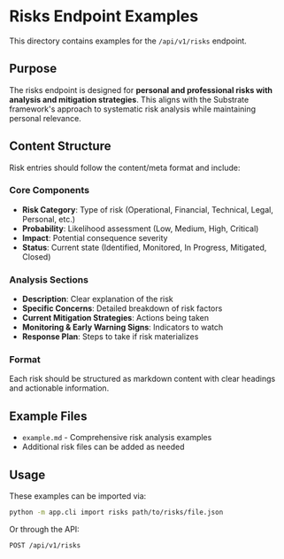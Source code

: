 # Risks Endpoint Examples

This directory contains examples for the `/api/v1/risks` endpoint.

## Purpose

The risks endpoint is designed for **personal and professional risks with analysis and mitigation strategies**. This aligns with the Substrate framework's approach to systematic risk analysis while maintaining personal relevance.

## Content Structure

Risk entries should follow the content/meta format and include:

### Core Components
- **Risk Category**: Type of risk (Operational, Financial, Technical, Legal, Personal, etc.)
- **Probability**: Likelihood assessment (Low, Medium, High, Critical)
- **Impact**: Potential consequence severity
- **Status**: Current state (Identified, Monitored, In Progress, Mitigated, Closed)

### Analysis Sections
- **Description**: Clear explanation of the risk
- **Specific Concerns**: Detailed breakdown of risk factors
- **Current Mitigation Strategies**: Actions being taken
- **Monitoring & Early Warning Signs**: Indicators to watch
- **Response Plan**: Steps to take if risk materializes

### Format
Each risk should be structured as markdown content with clear headings and actionable information.

## Example Files

- `example.md` - Comprehensive risk analysis examples
- Additional risk files can be added as needed

## Usage

These examples can be imported via:
```bash
python -m app.cli import risks path/to/risks/file.json
```

Or through the API:
```bash
POST /api/v1/risks
```
